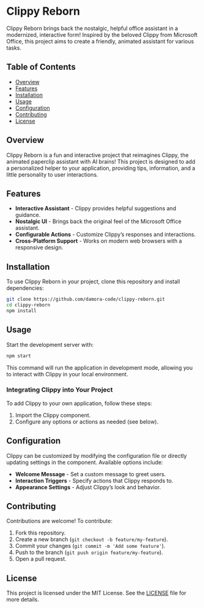 
# Clippy Reborn

Clippy Reborn brings back the nostalgic, helpful office assistant in a modernized, interactive form! Inspired by the beloved Clippy from Microsoft Office, this project aims to create a friendly, animated assistant for various tasks.

## Table of Contents

- [Overview](#overview)
- [Features](#features)
- [Installation](#installation)
- [Usage](#usage)
- [Configuration](#configuration)
- [Contributing](#contributing)
- [License](#license)

## Overview

Clippy Reborn is a fun and interactive project that reimagines Clippy, the animated paperclip assistant with AI brains! This project is designed to add a personalized helper to your application, providing tips, information, and a little personality to user interactions.

## Features

- **Interactive Assistant** - Clippy provides helpful suggestions and guidance.
- **Nostalgic UI** - Brings back the original feel of the Microsoft Office assistant.
- **Configurable Actions** - Customize Clippy’s responses and interactions.
- **Cross-Platform Support** - Works on modern web browsers with a responsive design.

## Installation

To use Clippy Reborn in your project, clone this repository and install dependencies:

```bash
git clone https://github.com/damora-code/clippy-reborn.git
cd clippy-reborn
npm install
```

## Usage

Start the development server with:

```bash
npm start
```

This command will run the application in development mode, allowing you to interact with Clippy in your local environment.

### Integrating Clippy into Your Project

To add Clippy to your own application, follow these steps:

1. Import the Clippy component.
2. Configure any options or actions as needed (see below).

## Configuration

Clippy can be customized by modifying the configuration file or directly updating settings in the component. Available options include:

- **Welcome Message** - Set a custom message to greet users.
- **Interaction Triggers** - Specify actions that Clippy responds to.
- **Appearance Settings** - Adjust Clippy’s look and behavior.

## Contributing

Contributions are welcome! To contribute:

1. Fork this repository.
2. Create a new branch (`git checkout -b feature/my-feature`).
3. Commit your changes (`git commit -m 'Add some feature'`).
4. Push to the branch (`git push origin feature/my-feature`).
5. Open a pull request.

## License

This project is licensed under the MIT License. See the [LICENSE](LICENSE) file for more details.
